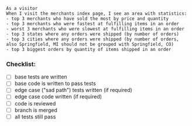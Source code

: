 ```
As a visitor
When I visit the merchants index page, I see an area with statistics:
- top 3 merchants who have sold the most by price and quantity
- top 3 merchants who were fastest at fulfilling items in an order
- worst 3 merchants who were slowest at fulfilling items in an order
- top 3 states where any orders were shipped (by number of orders)
- top 3 cities where any orders were shipped (by number of orders, also Springfield, MI should not be grouped with Springfield, CO)
- top 3 biggest orders by quantity of items shipped in an order
```

### Checklist:

- [ ] base tests are written
- [ ] base code is written to pass tests
- [ ] edge case ("sad path") tests written (if required)
- [ ] edge case code written (if required)
- [ ] code is reviewed
- [ ] branch is merged
- [ ] all tests still pass
